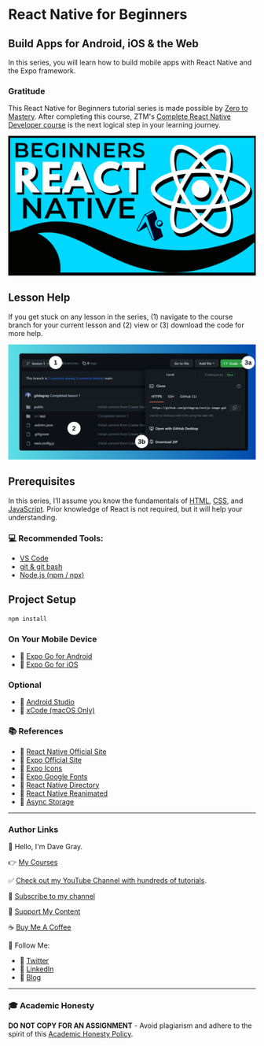 # React Native for Beginners

## Build Apps for Android, iOS & the Web

In this series, you will learn how to build mobile apps with React Native and the Expo framework.

### Gratitude

This React Native for Beginners tutorial series is made possible by [Zero to Mastery](https://bit.ly/CompleteReactNative). After completing this course, ZTM's [Complete React Native Developer course](https://bit.ly/CompleteReactNative) is the next logical step in your learning journey.

![React Native for Beginners](/readme-banner.PNG?raw=true)

## Lesson Help
If you get stuck on any lesson in the series, (1) navigate to the course branch for your current lesson and (2) view or (3) download the code for more help.

![Preview of downloading code in github](./github.png?raw=true)

## Prerequisites
In this series, I’ll assume you know the fundamentals of [HTML](https://youtu.be/mJgBOIoGihA), [CSS](https://youtu.be/n4R2E7O-Ngo), and [JavaScript](https://youtu.be/EfAl9bwzVZk). Prior knowledge of React is not required, but it will help your understanding.

### 💻 Recommended Tools:
- [VS Code](https://code.visualstudio.com/)
- [git & git bash](https://git-scm.com/)
- [Node.js (npm / npx)](https://nodejs.org/)

## Project Setup

```sh
npm install
```

### On Your Mobile Device

- 🔗 [Expo Go for Android](https://play.google.com/store/apps/details?id=host.exp.exponent&hl=en_US)
- 🔗 [Expo Go for iOS](https://apps.apple.com/us/app/expo-go/id982107779)

### Optional
- 🔗 [Android Studio](https://developer.android.com/studio)
- 🔗 [xCode (macOS Only)](https://developer.apple.com/xcode/)


### 📚 References
- 🔗 [React Native Official Site](https://reactnative.dev/)
- 🔗 [Expo Official Site](https://expo.dev/)
- 🔗 [Expo Icons](https://icons.expo.fyi/)
- 🔗 [Expo Google Fonts](https://github.com/expo/google-fonts)
- 🔗 [React Native Directory](https://reactnative.directory/)
- 🔗 [React Native Reanimated](https://docs.swmansion.com/react-native-reanimated/)
- 🔗 [Async Storage](https://react-native-async-storage.github.io/async-storage/)

---

### Author Links

👋 Hello, I'm Dave Gray.

👉 [My Courses](https://courses.davegray.codes/)

✅ [Check out my YouTube Channel with hundreds of tutorials](https://www.youtube.com/DaveGrayTeachesCode).

🚩 [Subscribe to my channel](https://bit.ly/3nGHmNn)

💖 [Support My Content](https://patreon.com/davegray)

☕ [Buy Me A Coffee](https://buymeacoffee.com/DaveGray)

🚀 Follow Me:

- 🔗 [Twitter](https://twitter.com/yesdavidgray)
- 🔗 [LinkedIn](https://www.linkedin.com/in/davidagray/)
- 🔗 [Blog](https://davegray.codes)

---

### 🎓 Academic Honesty

**DO NOT COPY FOR AN ASSIGNMENT** - Avoid plagiarism and adhere to the spirit of this [Academic Honesty Policy](https://www.freecodecamp.org/news/academic-honesty-policy/).
